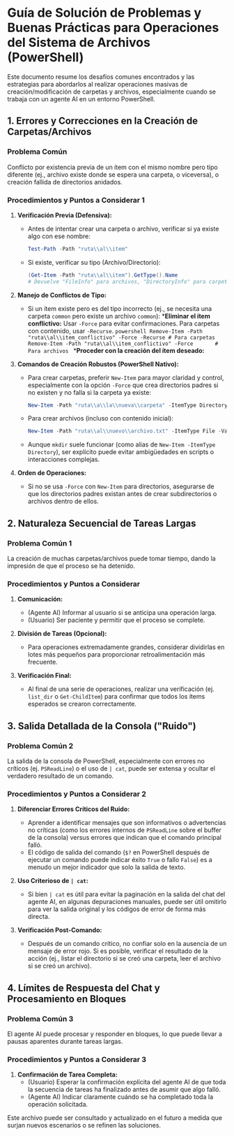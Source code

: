 # Guía de Solución de Problemas y Buenas Prácticas para Operaciones del Sistema de Archivos (PowerShell)

Este documento resume los desafíos comunes encontrados y las estrategias para abordarlos al realizar operaciones masivas de creación/modificación de carpetas y archivos, especialmente cuando se trabaja con un agente AI en un entorno PowerShell.

## 1. Errores y Correcciones en la Creación de Carpetas/Archivos

### Problema Común

Conflicto por existencia previa de un ítem con el mismo nombre pero tipo diferente (ej., archivo existe donde se espera una carpeta, o viceversa), o creación fallida de directorios anidados.

### Procedimientos y Puntos a Considerar 1

1. **Verificación Previa (Defensiva):**
    * Antes de intentar crear una carpeta o archivo, verificar si ya existe algo con ese nombre:

        ```powershell
        Test-Path -Path "ruta\\al\\item"
        ```

    * Si existe, verificar su tipo (Archivo/Directorio):

        ```powershell
        (Get-Item -Path "ruta\\al\\item").GetType().Name 
        # Devuelve "FileInfo" para archivos, "DirectoryInfo" para carpetas
        ```

2. **Manejo de Conflictos de Tipo:**
    * Si un ítem existe pero es del tipo incorrecto (ej., se necesita una carpeta `common` pero existe un archivo `common`):
        ***Eliminar el ítem conflictivo:** Usar `-Force` para evitar confirmaciones. Para carpetas con contenido, usar `-Recurse`.
            ```powershell
            Remove-Item -Path "ruta\\al\\item_conflictivo" -Force -Recurse # Para carpetas
            Remove-Item -Path "ruta\\al\\item_conflictivo" -Force       # Para archivos
            ```
        ***Proceder con la creación del ítem deseado:**

3. **Comandos de Creación Robustos (PowerShell Nativo):**
    * Para crear carpetas, preferir `New-Item` para mayor claridad y control, especialmente con la opción `-Force` que crea directorios padres si no existen y no falla si la carpeta ya existe:

        ```powershell
        New-Item -Path "ruta\\a\\la\\nueva\\carpeta" -ItemType Directory -Force
        ```

    * Para crear archivos (incluso con contenido inicial):

        ```powershell
        New-Item -Path "ruta\\al\\nuevo\\archivo.txt" -ItemType File -Value "Contenido inicial" -Force
        ```

    * Aunque `mkdir` suele funcionar (como alias de `New-Item -ItemType Directory`), ser explícito puede evitar ambigüedades en scripts o interacciones complejas.

4. **Orden de Operaciones:**
    * Si no se usa `-Force` con `New-Item` para directorios, asegurarse de que los directorios padres existan antes de crear subdirectorios o archivos dentro de ellos.

## 2. Naturaleza Secuencial de Tareas Largas

### Problema Común 1

La creación de muchas carpetas/archivos puede tomar tiempo, dando la impresión de que el proceso se ha detenido.

### Procedimientos y Puntos a Considerar

1. **Comunicación:**
    * (Agente AI) Informar al usuario si se anticipa una operación larga.
    * (Usuario) Ser paciente y permitir que el proceso se complete.

2. **División de Tareas (Opcional):**
    * Para operaciones extremadamente grandes, considerar dividirlas en lotes más pequeños para proporcionar retroalimentación más frecuente.

3. **Verificación Final:**
    * Al final de una serie de operaciones, realizar una verificación (ej. `list_dir` o `Get-ChildItem`) para confirmar que todos los ítems esperados se crearon correctamente.

## 3. Salida Detallada de la Consola ("Ruido")

### Problema Común 2

La salida de la consola de PowerShell, especialmente con errores no críticos (ej. `PSReadLine`) o el uso de `| cat`, puede ser extensa y ocultar el verdadero resultado de un comando.

### Procedimientos y Puntos a Considerar 2

1. **Diferenciar Errores Críticos del Ruido:**
    * Aprender a identificar mensajes que son informativos o advertencias no críticas (como los errores internos de `PSReadLine` sobre el buffer de la consola) versus errores que indican que el comando principal falló.
    * El código de salida del comando (`$?` en PowerShell después de ejecutar un comando puede indicar éxito `True` o fallo `False`) es a menudo un mejor indicador que solo la salida de texto.

2. **Uso Criterioso de `| cat`:**
    * Si bien `| cat` es útil para evitar la paginación en la salida del chat del agente AI, en algunas depuraciones manuales, puede ser útil omitirlo para ver la salida original y los códigos de error de forma más directa.

3. **Verificación Post-Comando:**
    * Después de un comando crítico, no confiar solo en la ausencia de un mensaje de error rojo. Si es posible, verificar el resultado de la acción (ej., listar el directorio si se creó una carpeta, leer el archivo si se creó un archivo).

## 4. Límites de Respuesta del Chat y Procesamiento en Bloques

### Problema Común 3

El agente AI puede procesar y responder en bloques, lo que puede llevar a pausas aparentes durante tareas largas.

### Procedimientos y Puntos a Considerar 3

1. **Confirmación de Tarea Completa:**
    * (Usuario) Esperar la confirmación explícita del agente AI de que toda la secuencia de tareas ha finalizado antes de asumir que algo falló.
    * (Agente AI) Indicar claramente cuándo se ha completado toda la operación solicitada.

Este archivo puede ser consultado y actualizado en el futuro a medida que surjan nuevos escenarios o se refinen las soluciones.
